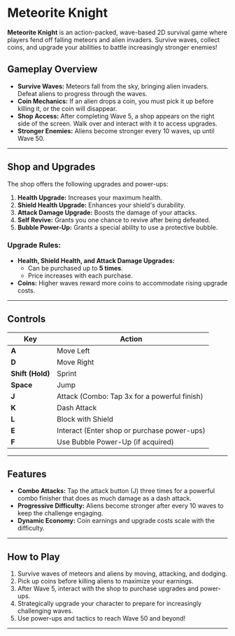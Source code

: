 # Meteorite Knight

**Meteorite Knight** is an action-packed, wave-based 2D survival game where players fend off falling meteors and alien invaders. Survive waves, collect coins, and upgrade your abilities to battle increasingly stronger enemies!

## Gameplay Overview

- **Survive Waves:** Meteors fall from the sky, bringing alien invaders. Defeat aliens to progress through the waves.
- **Coin Mechanics:** If an alien drops a coin, you must pick it up before killing it, or the coin will disappear.
- **Shop Access:** After completing Wave 5, a shop appears on the right side of the screen. Walk over and interact with it to access upgrades.
- **Stronger Enemies:** Aliens become stronger every 10 waves, up until Wave 50.

---

## Shop and Upgrades

The shop offers the following upgrades and power-ups:

1. **Health Upgrade:** Increases your maximum health.
2. **Shield Health Upgrade:** Enhances your shield's durability.
3. **Attack Damage Upgrade:** Boosts the damage of your attacks.
4. **Self Revive:** Grants you one chance to revive after being defeated.
5. **Bubble Power-Up:** Grants a special ability to use a protective bubble.

### Upgrade Rules:
- **Health, Shield Health, and Attack Damage Upgrades:**
  - Can be purchased up to **5 times**.
  - Price increases with each purchase.
- **Coins:** Higher waves reward more coins to accommodate rising upgrade costs.

---

## Controls

| Key           | Action                                       |
|---------------|---------------------------------------------|
| **A**         | Move Left                                   |
| **D**         | Move Right                                  |
| **Shift (Hold)** | Sprint                                    |
| **Space**     | Jump                                        |
| **J**         | Attack (Combo: Tap 3x for a powerful finish)|
| **K**         | Dash Attack                                 |
| **L**         | Block with Shield                           |
| **E**         | Interact (Enter shop or purchase power-ups) |
| **F**         | Use Bubble Power-Up (if acquired)           |

---

## Features

- **Combo Attacks:** Tap the attack button (J) three times for a powerful combo finisher that does as much damage as a dash attack.
- **Progressive Difficulty:** Aliens become stronger after every 10 waves to keep the challenge engaging.
- **Dynamic Economy:** Coin earnings and upgrade costs scale with the difficulty.

---

## How to Play

1. Survive waves of meteors and aliens by moving, attacking, and dodging.
2. Pick up coins before killing aliens to maximize your earnings.
3. After Wave 5, interact with the shop to purchase upgrades and power-ups.
4. Strategically upgrade your character to prepare for increasingly challenging waves.
5. Use power-ups and tactics to reach Wave 50 and beyond!

---

